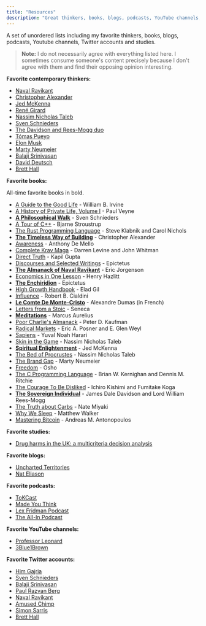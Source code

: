 ```yaml
---
title: "Resources"
description: "Great thinkers, books, blogs, podcasts, YouTube channels, Twitter accounts and studies."
---
```


A set of unordered lists including my favorite thinkers, books, blogs, podcasts, Youtube channels, Twitter accounts and studies.

> **Note:** I do not necessarily agree with everything listed here. I sometimes consume someone's content precisely because I don't agree with them and find their opposing opinion interesting.

**Favorite contemporary thinkers:**

-   [Naval Ravikant](https://twitter.com/naval)
-   [Christopher Alexander](https://en.wikipedia.org/wiki/Christopher_Alexander)
-   [Jed McKenna](https://www.wisefoolpress.com/)
-   [René Girard](https://iep.utm.edu/girard/)
-   [Nassim Nicholas Taleb](https://fs.blog/intellectual-giants/nassim-taleb/)
-   [Sven Schnieders](https://svenschnieders.com/)
-   [The Davidson and Rees-Mogg duo](https://www.amazon.com/Sovereign-Individual-Mastering-Transition-Information/dp/0684832720)
-   [Tómas Pueyo](https://twitter.com/tomaspueyo)
-   [Elon Musk](https://twitter.com/elonmusk/)
-   [Marty Neumeier](https://www.martyneumeier.com/)
-   [Balaji Srinivasan](https://balajis.com/)
-   [David Deutsch](https://www.daviddeutsch.org.uk/)
-   [Brett Hall](https://www.bretthall.org/)

**Favorite books:**

All-time favorite books in bold.

-   [A Guide to the Good Life](https://www.amazon.com/Guide-Good-Life-Ancient-Stoic/dp/0195374614) - William B. Irvine
-   [A History of Private Life, Volume I](https://www.amazon.com/History-Private-Life-Pagan-Byzantium/dp/0674399749/142-1284140-7612628?psc=1) - Paul Veyne
-   [**A Philosophical Walk**](https://twitter.com/SvenSchnieders/status/1358466385140146177) - Sven Schnieders
-   [A Tour of C++](https://www.amazon.com/Tour-2nd-Depth-Bjarne-Stroustrup/dp/0134997832) - Bjarne Stroustrup
-   [The Rust Programming Language](https://www.amazon.com/Rust-Programming-Language-Covers-2018/dp/1718500440) - Steve Klabnik and Carol Nichols
-   [**The Timeless Way of Building**](https://www.amazon.com/Timeless-Way-Building-Christopher-Alexander/dp/0195024028) - Christopher Alexander
-   [Awareness](https://www.amazon.com/Awareness-Opportunities-Reality-Anthony-Mello/dp/0385249373) - Anthony De Mello
-   [Complete Krav Maga](https://www.amazon.com/Complete-Krav-Maga-Self-Defense-Techniques/dp/1612435580) - Darren Levine and John Whitman
-   [Direct Truth](https://www.amazon.com/Direct-Truth-Uncompromising-non-prescriptive-questions/dp/1724334417) - Kapil Gupta
-   [Discourses and Selected Writings](https://www.amazon.com/Discourses-Selected-Writings-Penguin-Classics/dp/0140449469) - Epictetus
-   [**The Almanack of Naval Ravikant**](https://www.amazon.com/Almanack-Naval-Ravikant-Wealth-Happiness/dp/1544514212) - Eric Jorgenson
-   [Economics in One Lesson](https://www.amazon.com/Economics-One-Lesson-Shortest-Understand/dp/0517548232) - Henry Hazlitt
-   [**The Enchiridion**](https://www.amazon.com/Enchiridion-Epictetus/dp/152156034X) - Epictetus
-   [High Growth Handbook](https://www.amazon.com/High-Growth-Handbook-Elad-Gil/dp/1732265100) - Elad Gil
-   [Influence](https://www.amazon.com/Influence-Psychology-Persuasion-Robert-Cialdini/dp/006124189X) - Robert B. Cialdini
-   [**Le Comte De Monte-Cristo**](https://www.amazon.fr/Comte-Monte-Cristo-Int%C3%A9grale-trois-volumes/dp/1545401055?qsid=261-1227122-5354801&sres=2070405370%2CB09FC6HDDB%2C2072895642%2C2218978458%2CB08HGTJP3D%2C2070405923%2CB01CUZ7TNS%2CB00004VYAZ%2C2218971585%2CB09HJFMQWH%2CB094GY4DD6%2C2266295985%2C2070645134%2CB01NBKNCWD%2CB09FSCDXV9%2CB087G67MPG%2C2373492644%2C2266295993%2CB086FXR296%2C2012031706&srpt=ABIS_BOOK) - Alexandre Dumas (in French)
-   [Letters from a Stoic](https://www.amazon.com/Letters-Penguin-Classics-Lucius-Annaeus/dp/0140442103) - Seneca
-   [**Meditations**](https://www.amazon.com/Meditations-New-Translation-Marcus-Aurelius/dp/0812968255) - Marcus Aurelius
-   [Poor Charlie's Almanack](https://www.amazon.com/Poor-Charlies-Almanack-Charles-Expanded/dp/1578645018) - Peter D. Kaufman
-   [Radical Markets](https://www.amazon.com/Radical-Markets-Uprooting-Capitalism-Democracy/dp/0691196060) - Eric A. Posner and E. Glen Weyl
-   [Sapiens](https://www.amazon.com/Sapiens-Humankind-Yuval-Noah-Harari/dp/0062316117) - Yuval Noah Harari
-   [Skin in the Game](https://www.amazon.com/Skin-Game-Hidden-Asymmetries-Daily/dp/0425284646) - Nassim Nicholas Taleb
-   [**Spiritual Enlightenment**](https://www.amazon.com/Spiritual-Enlightenment-Damnedest-Thing-Trilogy/dp/0980184843) - Jed McKenna
-   [The Bed of Procrustes](https://www.amazon.com/Bed-Procrustes-Philosophical-Practical-Aphorisms/dp/0812982401) - Nassim Nicholas Taleb
-   [The Brand Gap](https://www.amazon.com/Brand-Gap-Distance-Business-Strategy/dp/0321348109) - Marty Neumeier
-   [Freedom](https://www.amazon.com/Freedom-Courage-Yourself-Insights-Living/dp/0312320701) - Osho
-   [The C Programming Language](https://www.amazon.com/Programming-Language-2nd-Brian-Kernighan/dp/0131103628) - Brian W. Kernighan and Dennis M. Ritchie
-   [The Courage To Be Disliked](https://www.amazon.com/Courage-Be-Disliked-yourself-happiness/dp/176063073X) - Ichiro Kishimi and Fumitake Koga
-   [**The Sovereign Individual**](https://www.amazon.com/Sovereign-Individual-Mastering-Transition-Information/dp/0684832720) - James Dale Davidson and Lord William Rees-Mogg
-   [The Truth about Carbs](https://www.amazon.com/Truth-about-Carbs-Amount-Year-Round/dp/194276152X) - Nate Miyaki
-   [Why We Sleep](https://www.amazon.com/Why-We-Sleep-Unlocking-Dreams/dp/1501144324) - Matthew Walker
-   [Mastering Bitcoin](https://www.amazon.com/Mastering-Bitcoin-Programming-Open-Blockchain/dp/1491954388) - Andreas M. Antonopoulos

**Favorite studies:**

-   [Drug harms in the UK: a multicriteria decision analysis](https://www.thelancet.com/action/showPdf?pii=S0140-6736%2810%2961462-6)

**Favorite blogs:**

-   [Uncharted Territories](https://unchartedterritories.tomaspueyo.com/)
-   [Nat Eliason](https://www.nateliason.com/blog)

**Favorite podcasts:**

-   [ToKCast](https://www.bretthall.org/tokcast)
-   [Made You Think](https://madeyouthinkpodcast.com/)
-   [Lex Fridman Podcast](https://lexfridman.com/podcast/)
-   [The All-In Podcast](https://www.allinpodcast.co/)

**Favorite YouTube channels:**

-   [Professor Leonard](https://www.youtube.com/c/ProfessorLeonard)
-   [3Blue1Brown](https://www.youtube.com/c/3blue1brown)

**Favorite Twitter accounts:**

-   [Him Gajria](https://twitter.com/himgajria)
-   [Sven Schnieders](https://twitter.com/SvenSchnieders)
-   [Balaji Srinivasan](https://twitter.com/balajis)
-   [Paul Razvan Berg](https://twitter.com/PaulRBerg)
-   [Naval Ravikant](https://twitter.com/naval)
-   [Amused Chimp](https://twitter.com/AmuseChimp)
-   [Simon Sarris](https://twitter.com/simonsarris)
-   [Brett Hall](https://twitter.com/ToKTeacher)
